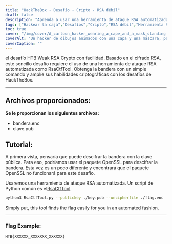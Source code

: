 ```yaml
---
title: "HackTheBox - Desafío - Cripto - RSA débil"
draft: false
description: "Aprenda a usar una herramienta de ataque RSA automatizada, RsaCtfTool, para resolver fácilmente el desafío HackTheBox Weak RSA Crypto".
tags: ["Hackear la caja","Desafíos","Cripto","RSA débil","Herramienta RsaCtf","Criptografía RSA débil HTB","Desafío fácil","Cifrado RSA","flag.enc", "key.pub", "Paquete OpenSSL","herramienta de ataque RSA automatizado","secuencia de comandos de pitón","Herramienta RsaCtf","python3","Llave pública","archivo descifrado","Ejemplo de bandera"]
toc: true
cover: "/img/cover/A_cartoon_hacker_wearing_a_cape_and_a_mask_standing.png"
coverAlt: "Un hacker de dibujos animados con una capa y una máscara, parado frente a la puerta de una bóveda con el logotipo de HTB y sosteniendo una herramienta (como una llave inglesa o un destornillador) con un fondo verde que simboliza el éxito y la bandera en una burbuja de diálogo por encima de su cabeza".
coverCaption: ""
---
```

 el desafío HTB Weak RSA Crypto con facilidad. Basado en el cifrado RSA, este sencillo desafío requiere el uso de una herramienta de ataque RSA automatizada como RsaCtfTool. Obtenga la bandera con un simple comando y amplíe sus habilidades criptográficas con los desafíos de HackTheBox.

______

## Archivos proporcionados:

**Se le proporcionan los siguientes archivos:**
- bandera.enc
- clave.pub

## Tutorial:

A primera vista, pensaría que puede descifrar la bandera con la clave pública.
Para eso, podríamos usar el paquete OpenSSL para descifrar la bandera.
Esta vez es un poco diferente y encontrará que el paquete OpenSSL no funcionará para este desafío.

Usaremos una herramienta de ataque RSA automatizada. Un script de Python común es el[RsaCtfTool](https://github.com/Ganapati/RsaCtfTool)

```bash
python3 RsaCtfTool.py --publickey ./key.pub --uncipherfile ./flag.enc 
```
  
Simply put, this tool finds the flag easily for you in an automated fashion.

______

### Flag Example:
```
HTB{XXXXXX_XXXXXXX_XXXXXX}
```
